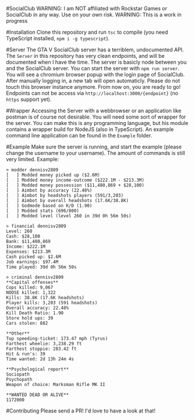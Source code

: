 #SocialClub
WARNING: I am NOT affiliated with Rockstar Games or SocialClub in any way. Use on your own risk.
WARNING: This is a work in progress

#Installation
Clone this repository and run `tsc` to compile (you need TypeScript installed, `npm i -g typescript`).

#Server
The GTA V SocialClub server has a terriblem, undocumented API. The `Server` in this repository has very clean endpoints, and will be documented when I have the time. The server is basicly node between you and the SocialClub server.
You can start the server with `npm run server`. You will see a chromium browser popup with the login page of SocialClub. After manually logging in, a new tab will open automaticly. Please do not touch this browser instance anymore.
From now on, you are ready to go! Endpoints can not be access via `http://localhost:3000/{endpoint}` (no `https` support yet).

#Wrapper
Accessing the Server with a webbrowser or an application like postman is of course not desirable. You will need some sort of wrapper for the server. You can make this is any programming language, but his module contains a wrapper build for NodeJS (also in TypeScript). An example command line application can be found in the `Example` folder.

#Example
Make sure the server is running, and start the example (please change the username to your username). The amount of commands is still very limited.
Example:
```
> modder dennisv2809
[   ] Modded money picked up ($2.6M)
[   ] Modded money income-outcome ($222.1M - $213.3M)
[   ] Modded money possession ($11,480,869 + $28,100)
[   ] Aimbot by accuracy (22.48%)
[   ] Aimbot by headshots players (591/3,203)
[   ] Aimbot by overall headshots (17.6K/38.8K)
[   ] Godmode based on K/D (1.90)
[   ] Modded stats (696/800)
[   ] Modded level (level 260 in 39d 0h 56m 50s)

> financial dennisv2809
Level: 260
Cash: $28,100
Bank: $11,480,869
Income: $222.1M
Expenses: $213.3M
Cash picked up: $2.6M
Job earnings: $97.4M
Time played: 39d 0h 56m 50s

> criminal dennisv2809
**Capital offenses**
Cops killed: 9,067
NOOSE killed: 1,322
Kills: 38.8K (17.6K headshots)
Player kills: 3,203 (591 headshots)
Overall accuracy: 22.48%
Kill Death Ratio: 1.90
Store hold ups: 39
Cars stolen: 882

**Other**
Top speeding-ticket: 173.47 mph (Tyrus)
Farthest wheelie: 3,238.29 ft
Farthest stoppie: 283.42 ft
Hit & run's: 39
Time wanted: 2d 13h 24m 4s

**Psychological report**
Sociopath
Psychopath
Weapon of choice: Marksman Rifle MK II

**WANTED DEAD OR ALIVE**
1172000
```

#Contributing
Please send a PR! I'd love to have a look at that!
